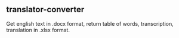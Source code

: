 ## translator-converter

Get english text in .docx format, return table of words, transcription, translation in .xlsx format.